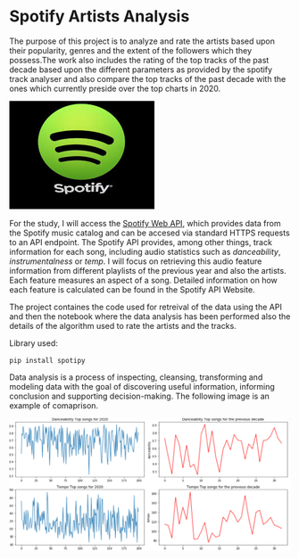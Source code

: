 # Spotify Artists Analysis

The purpose of this project is to analyze and rate the artists based upon their popularity, genres and the extent of the followers which they possess.The work also includes the rating of the top tracks of the past decade based upon the different parameters as provided by the spotify track analyser and also compare the top tracks of the past decade with the ones which currently preside over the top charts in 2020.

![VGG16 Model Architecture](data/logo.jpg)


For the study, I will access the [Spotify Web API](https://beta.developer.spotify.com/web-api/), which provides data from the Spotify music catalog and can be accesed via standard HTTPS requests to an API endpoint. The Spotify API provides, among other things, track information for each song, including audio statistics such as *danceability*, *instrumentalness* or *temp*. I will focus on retrieving this audio feature information from different playlists of the previous year and also the artists. Each feature measures an aspect of a song. Detailed information on how each feature is calculated can be found in the Spotify API Website.

The project containes the code used for retreival of the data using the API and then the notebook where the data analysis has been performed also the details of the algorithm used to rate the artists and the tracks.

Library used:
```
pip install spotipy
```

Data analysis is a process of inspecting, cleansing, transforming and modeling data with the goal of discovering useful information, informing conclusion and supporting decision-making.
The following image is an example of comaprison.

![Direct Comparison of it](image.png)
